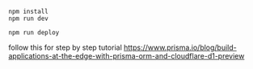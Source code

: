 ```
npm install
npm run dev
```

```
npm run deploy
```

follow this for step by step tutorial
https://www.prisma.io/blog/build-applications-at-the-edge-with-prisma-orm-and-cloudflare-d1-preview
